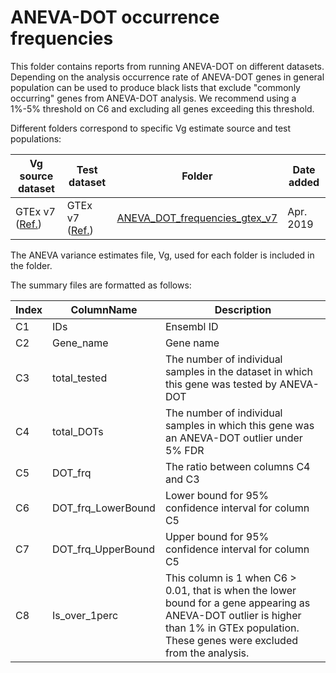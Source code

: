 # ANEVA-DOT occurrence frequencies
This folder contains reports from running ANEVA-DOT on different datasets. Depending on the analysis occurrence rate of ANEVA-DOT genes in general population can be used to produce black lists that exclude "commonly occurring" genes from ANEVA-DOT analysis. We recommend using a 1%-5% threshold on C6 and excluding all genes exceeding this threshold. 

Different folders correspond to specific Vg estimate source and test populations:

|Vg source dataset | Test dataset | Folder |Date added|
|- | - | - |-|
|GTEx v7 ([Ref.](https://www.nature.com/articles/nature24277)) | GTEx v7 ([Ref.](https://www.nature.com/articles/nature24277)) | [ANEVA_DOT_frequencies_gtex_v7](https://github.com/PejLab/Datasets/tree/master/ANEVA_DOT_frequencies/ANEVA_DOT_frequencies_gtex_v7)|Apr. 2019|


The ANEVA variance estimates file, Vg, used for each folder is included in the folder. 

The summary files are formatted as follows:

|Index | ColumnName | Description |
|- | - | - |
|C1 | IDs | Ensembl ID|
C2 | Gene_name | Gene name|
C3 | total_tested | The number of individual samples in the dataset in which this gene was tested by ANEVA-DOT|
C4 | total_DOTs | The number of individual samples in which this gene was an ANEVA-DOT outlier under 5% FDR|
C5 | DOT_frq | The ratio between columns C4 and C3|
C6 | DOT_frq_LowerBound | Lower bound for 95% confidence interval for column C5 |
C7 | DOT_frq_UpperBound | Upper bound for 95% confidence interval for column C5 |
C8 | Is_over_1perc | This column is 1 when C6 > 0.01, that is when the lower bound for a gene appearing as ANEVA-DOT outlier is higher than 1% in GTEx population. These genes were excluded from the analysis.|
